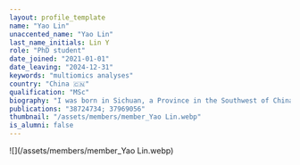 ```yaml
---
layout: profile_template
name: "Yao Lin"
unaccented_name: "Yao Lin"
last_name_initials: Lin Y
role: "PhD student"
date_joined: "2021-01-01"
date_leaving: "2024-12-31"
keywords: "multiomics analyses"
country: "China 🇨🇳"
qualification: "MSc"
biography: "I was born in Sichuan, a Province in the Southwest of China. I obtained a BSc at Capital Normal University and a MSc at Beijing Normal University. My master’s project was mainly focused on the identification and classification of cucumber long non-coding RNAs based on RNA-Seq data. Ιn January 2021, I joined Marco Demaria’s lab as a PhD student, working on the characterization of senescence heterogeneity. In my free time I like to watch movies and hang out with friends."
publications: "38724734; 37969056"
thumbnail: "/assets/members/member_Yao Lin.webp"
is_alumni: false
---
```


 ![](/assets/members/member_Yao Lin.webp)

 